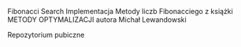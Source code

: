 Fibonacci Search
Implementacja Metody liczb Fibonacciego z książki METODY OPTYMALIZACJI autora Michał Lewandowski


Repozytorium pubiczne

